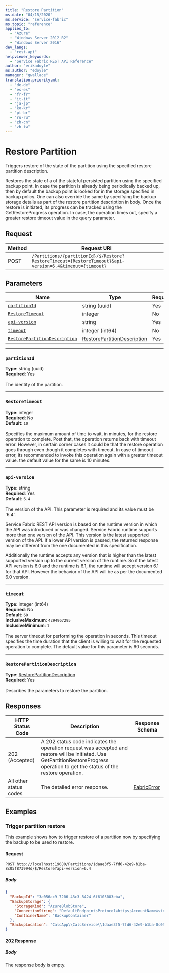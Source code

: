 ```yaml
---
title: "Restore Partition"
ms.date: "04/15/2020"
ms.service: "service-fabric"
ms.topic: "reference"
applies_to: 
  - "Azure"
  - "Windows Server 2012 R2"
  - "Windows Server 2016"
dev_langs: 
  - "rest-api"
helpviewer_keywords: 
  - "Service Fabric REST API Reference"
author: "erikadoyle"
ms.author: "edoyle"
manager: "gwallace"
translation.priority.mt: 
  - "de-de"
  - "es-es"
  - "fr-fr"
  - "it-it"
  - "ja-jp"
  - "ko-kr"
  - "pt-br"
  - "ru-ru"
  - "zh-cn"
  - "zh-tw"
---
```

# Restore Partition
Triggers restore of the state of the partition using the specified restore partition description.

Restores the state of a of the stateful persisted partition using the specified backup point. In case the partition is already being periodically backed up, then by default the backup point is looked for in the storage specified in backup policy. One can also override the same by specifying the backup storage details as part of the restore partition description in body. Once the restore is initiated, its progress can be tracked using the GetRestoreProgress operation. 
In case, the operation times out, specify a greater restore timeout value in the query parameter.


## Request
| Method | Request URI |
| ------ | ----------- |
| POST | `/Partitions/{partitionId}/$/Restore?RestoreTimeout={RestoreTimeout}&api-version=6.4&timeout={timeout}` |


## Parameters
| Name | Type | Required | Location |
| --- | --- | --- | --- |
| [`partitionId`](#partitionid) | string (uuid) | Yes | Path |
| [`RestoreTimeout`](#restoretimeout) | integer | No | Query |
| [`api-version`](#api-version) | string | Yes | Query |
| [`timeout`](#timeout) | integer (int64) | No | Query |
| [`RestorePartitionDescription`](#restorepartitiondescription) | [RestorePartitionDescription](sfclient-v71-model-restorepartitiondescription.md) | Yes | Body |

____
### `partitionId`
__Type__: string (uuid) <br/>
__Required__: Yes<br/>
<br/>
The identity of the partition.

____
### `RestoreTimeout`
__Type__: integer <br/>
__Required__: No<br/>
__Default__: `10` <br/>
<br/>
Specifies the maximum amount of time to wait, in minutes, for the restore operation to complete. Post that, the operation returns back with timeout error. However, in certain corner cases it could be that the restore operation goes through even though it completes with timeout. In case of timeout error, its recommended to invoke this operation again with a greater timeout value. the default value for the same is 10 minutes.

____
### `api-version`
__Type__: string <br/>
__Required__: Yes<br/>
__Default__: `6.4` <br/>
<br/>
The version of the API. This parameter is required and its value must be '6.4'.

Service Fabric REST API version is based on the runtime version in which the API was introduced or was changed. Service Fabric runtime supports more than one version of the API. This version is the latest supported version of the API. If a lower API version is passed, the returned response may be different from the one documented in this specification.

Additionally the runtime accepts any version that is higher than the latest supported version up to the current version of the runtime. So if the latest API version is 6.0 and the runtime is 6.1, the runtime will accept version 6.1 for that API. However the behavior of the API will be as per the documented 6.0 version.


____
### `timeout`
__Type__: integer (int64) <br/>
__Required__: No<br/>
__Default__: `60` <br/>
__InclusiveMaximum__: `4294967295` <br/>
__InclusiveMinimum__: `1` <br/>
<br/>
The server timeout for performing the operation in seconds. This timeout specifies the time duration that the client is willing to wait for the requested operation to complete. The default value for this parameter is 60 seconds.

____
### `RestorePartitionDescription`
__Type__: [RestorePartitionDescription](sfclient-v71-model-restorepartitiondescription.md) <br/>
__Required__: Yes<br/>
<br/>
Describes the parameters to restore the partition.

## Responses

| HTTP Status Code | Description | Response Schema |
| --- | --- | --- |
| 202 (Accepted) | A 202 status code indicates the operation request was accepted and restore will be initiated. Use GetPartitionRestoreProgress operation to get the status of the restore operation.<br/> |  |
| All other status codes | The detailed error response.<br/> | [FabricError](sfclient-v71-model-fabricerror.md) |

## Examples

### Trigger partition restore

This example shows how to trigger restore of a partition now by specifying the backup to be used to restore.

#### Request
```
POST http://localhost:19080/Partitions/1daae3f5-7fd6-42e9-b1ba-8c05f873994d/$/Restore?api-version=6.4
```

##### Body
```json
{
  "BackupId": "3a056ac9-7206-43c3-8424-6f6103003eba",
  "BackupStorage": {
    "StorageKind": "AzureBlobStore",
    "ConnectionString": "DefaultEndpointsProtocol=https;AccountName=storagesample;AccountKey=<PutYourAccountKeyHere>",
    "ContainerName": "BackupContainer"
  },
  "BackupLocation": "CalcApp\\CalcService\\1daae3f5-7fd6-42e9-b1ba-8c05f873994d\\2018-01-01 09.00.55.zip"
}
```

#### 202 Response
##### Body
The response body is empty.